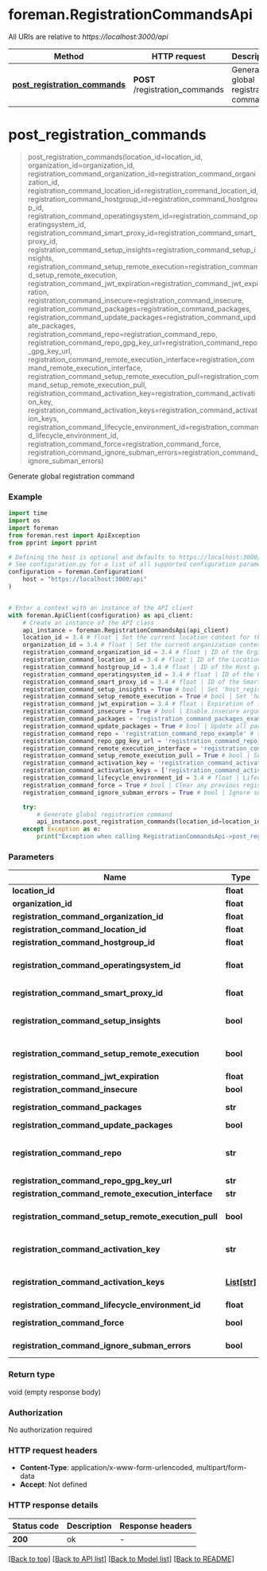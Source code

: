 # foreman.RegistrationCommandsApi

All URIs are relative to *https://localhost:3000/api*

Method | HTTP request | Description
------------- | ------------- | -------------
[**post_registration_commands**](RegistrationCommandsApi.md#post_registration_commands) | **POST** /registration_commands | Generate global registration command


# **post_registration_commands**
> post_registration_commands(location_id=location_id, organization_id=organization_id, registration_command_organization_id=registration_command_organization_id, registration_command_location_id=registration_command_location_id, registration_command_hostgroup_id=registration_command_hostgroup_id, registration_command_operatingsystem_id=registration_command_operatingsystem_id, registration_command_smart_proxy_id=registration_command_smart_proxy_id, registration_command_setup_insights=registration_command_setup_insights, registration_command_setup_remote_execution=registration_command_setup_remote_execution, registration_command_jwt_expiration=registration_command_jwt_expiration, registration_command_insecure=registration_command_insecure, registration_command_packages=registration_command_packages, registration_command_update_packages=registration_command_update_packages, registration_command_repo=registration_command_repo, registration_command_repo_gpg_key_url=registration_command_repo_gpg_key_url, registration_command_remote_execution_interface=registration_command_remote_execution_interface, registration_command_setup_remote_execution_pull=registration_command_setup_remote_execution_pull, registration_command_activation_key=registration_command_activation_key, registration_command_activation_keys=registration_command_activation_keys, registration_command_lifecycle_environment_id=registration_command_lifecycle_environment_id, registration_command_force=registration_command_force, registration_command_ignore_subman_errors=registration_command_ignore_subman_errors)

Generate global registration command

### Example


```python
import time
import os
import foreman
from foreman.rest import ApiException
from pprint import pprint

# Defining the host is optional and defaults to https://localhost:3000/api
# See configuration.py for a list of all supported configuration parameters.
configuration = foreman.Configuration(
    host = "https://localhost:3000/api"
)


# Enter a context with an instance of the API client
with foreman.ApiClient(configuration) as api_client:
    # Create an instance of the API class
    api_instance = foreman.RegistrationCommandsApi(api_client)
    location_id = 3.4 # float | Set the current location context for the request (optional)
    organization_id = 3.4 # float | Set the current organization context for the request (optional)
    registration_command_organization_id = 3.4 # float | ID of the Organization to register the host in (optional)
    registration_command_location_id = 3.4 # float | ID of the Location to register the host in (optional)
    registration_command_hostgroup_id = 3.4 # float | ID of the Host group to register the host in (optional)
    registration_command_operatingsystem_id = 3.4 # float | ID of the Operating System to register the host in. Operating system must have a `host_init_config` template assigned (optional)
    registration_command_smart_proxy_id = 3.4 # float | ID of the Smart Proxy. This Proxy must have enabled both the 'Templates' and 'Registration' features (optional)
    registration_command_setup_insights = True # bool | Set 'host_registration_insights' parameter for the host. If it is set to true, insights client will be installed and registered on Red Hat family operating systems (optional)
    registration_command_setup_remote_execution = True # bool | Set 'host_registration_remote_execution' parameter for the host. If it is set to true, SSH keys will be installed on the host (optional)
    registration_command_jwt_expiration = 3.4 # float | Expiration of the authorization token (in hours) (optional)
    registration_command_insecure = True # bool | Enable insecure argument for the initial curl (optional)
    registration_command_packages = 'registration_command_packages_example' # str | Packages to install on the host when registered. Can be set by `host_packages` parameter, example: `pkg1 pkg2` (optional)
    registration_command_update_packages = True # bool | Update all packages on the host (optional)
    registration_command_repo = 'registration_command_repo_example' # str | Repository URL / details, for example for Debian OS family: 'deb http://deb.example.com/ buster 1.0', for Red Hat and SUSE OS family: 'http://yum.theforeman.org/client/latest/el8/x86_64/' (optional)
    registration_command_repo_gpg_key_url = 'registration_command_repo_gpg_key_url_example' # str | URL of the GPG key for the repository (optional)
    registration_command_remote_execution_interface = 'registration_command_remote_execution_interface_example' # str | Identifier of the Host interface for Remote execution (optional)
    registration_command_setup_remote_execution_pull = True # bool | Set 'host_registration_remote_execution_pull' parameter for the host. If it is set to true, pull provider client will be deployed on the host (optional)
    registration_command_activation_key = 'registration_command_activation_key_example' # str | Activation key for subscription-manager client, required for CentOS and Red Hat Enterprise Linux. For multiple keys use `activation_keys` param instead. (optional)
    registration_command_activation_keys = ['registration_command_activation_keys_example'] # List[str] | Activation keys for subscription-manager client, required for CentOS and Red Hat Enterprise Linux. Required only if host group has no activation keys. (optional)
    registration_command_lifecycle_environment_id = 3.4 # float | Lifecycle environment for the host. (optional)
    registration_command_force = True # bool | Clear any previous registration and run subscription-manager with --force. (optional)
    registration_command_ignore_subman_errors = True # bool | Ignore subscription-manager errors for `subscription-manager register` command (optional)

    try:
        # Generate global registration command
        api_instance.post_registration_commands(location_id=location_id, organization_id=organization_id, registration_command_organization_id=registration_command_organization_id, registration_command_location_id=registration_command_location_id, registration_command_hostgroup_id=registration_command_hostgroup_id, registration_command_operatingsystem_id=registration_command_operatingsystem_id, registration_command_smart_proxy_id=registration_command_smart_proxy_id, registration_command_setup_insights=registration_command_setup_insights, registration_command_setup_remote_execution=registration_command_setup_remote_execution, registration_command_jwt_expiration=registration_command_jwt_expiration, registration_command_insecure=registration_command_insecure, registration_command_packages=registration_command_packages, registration_command_update_packages=registration_command_update_packages, registration_command_repo=registration_command_repo, registration_command_repo_gpg_key_url=registration_command_repo_gpg_key_url, registration_command_remote_execution_interface=registration_command_remote_execution_interface, registration_command_setup_remote_execution_pull=registration_command_setup_remote_execution_pull, registration_command_activation_key=registration_command_activation_key, registration_command_activation_keys=registration_command_activation_keys, registration_command_lifecycle_environment_id=registration_command_lifecycle_environment_id, registration_command_force=registration_command_force, registration_command_ignore_subman_errors=registration_command_ignore_subman_errors)
    except Exception as e:
        print("Exception when calling RegistrationCommandsApi->post_registration_commands: %s\n" % e)
```



### Parameters


Name | Type | Description  | Notes
------------- | ------------- | ------------- | -------------
 **location_id** | **float**| Set the current location context for the request | [optional] 
 **organization_id** | **float**| Set the current organization context for the request | [optional] 
 **registration_command_organization_id** | **float**| ID of the Organization to register the host in | [optional] 
 **registration_command_location_id** | **float**| ID of the Location to register the host in | [optional] 
 **registration_command_hostgroup_id** | **float**| ID of the Host group to register the host in | [optional] 
 **registration_command_operatingsystem_id** | **float**| ID of the Operating System to register the host in. Operating system must have a &#x60;host_init_config&#x60; template assigned | [optional] 
 **registration_command_smart_proxy_id** | **float**| ID of the Smart Proxy. This Proxy must have enabled both the &#39;Templates&#39; and &#39;Registration&#39; features | [optional] 
 **registration_command_setup_insights** | **bool**| Set &#39;host_registration_insights&#39; parameter for the host. If it is set to true, insights client will be installed and registered on Red Hat family operating systems | [optional] 
 **registration_command_setup_remote_execution** | **bool**| Set &#39;host_registration_remote_execution&#39; parameter for the host. If it is set to true, SSH keys will be installed on the host | [optional] 
 **registration_command_jwt_expiration** | **float**| Expiration of the authorization token (in hours) | [optional] 
 **registration_command_insecure** | **bool**| Enable insecure argument for the initial curl | [optional] 
 **registration_command_packages** | **str**| Packages to install on the host when registered. Can be set by &#x60;host_packages&#x60; parameter, example: &#x60;pkg1 pkg2&#x60; | [optional] 
 **registration_command_update_packages** | **bool**| Update all packages on the host | [optional] 
 **registration_command_repo** | **str**| Repository URL / details, for example for Debian OS family: &#39;deb http://deb.example.com/ buster 1.0&#39;, for Red Hat and SUSE OS family: &#39;http://yum.theforeman.org/client/latest/el8/x86_64/&#39; | [optional] 
 **registration_command_repo_gpg_key_url** | **str**| URL of the GPG key for the repository | [optional] 
 **registration_command_remote_execution_interface** | **str**| Identifier of the Host interface for Remote execution | [optional] 
 **registration_command_setup_remote_execution_pull** | **bool**| Set &#39;host_registration_remote_execution_pull&#39; parameter for the host. If it is set to true, pull provider client will be deployed on the host | [optional] 
 **registration_command_activation_key** | **str**| Activation key for subscription-manager client, required for CentOS and Red Hat Enterprise Linux. For multiple keys use &#x60;activation_keys&#x60; param instead. | [optional] 
 **registration_command_activation_keys** | [**List[str]**](str.md)| Activation keys for subscription-manager client, required for CentOS and Red Hat Enterprise Linux. Required only if host group has no activation keys. | [optional] 
 **registration_command_lifecycle_environment_id** | **float**| Lifecycle environment for the host. | [optional] 
 **registration_command_force** | **bool**| Clear any previous registration and run subscription-manager with --force. | [optional] 
 **registration_command_ignore_subman_errors** | **bool**| Ignore subscription-manager errors for &#x60;subscription-manager register&#x60; command | [optional] 

### Return type

void (empty response body)

### Authorization

No authorization required

### HTTP request headers

 - **Content-Type**: application/x-www-form-urlencoded, multipart/form-data
 - **Accept**: Not defined

### HTTP response details

| Status code | Description | Response headers |
|-------------|-------------|------------------|
**200** | ok |  -  |

[[Back to top]](#) [[Back to API list]](../README.md#documentation-for-api-endpoints) [[Back to Model list]](../README.md#documentation-for-models) [[Back to README]](../README.md)

